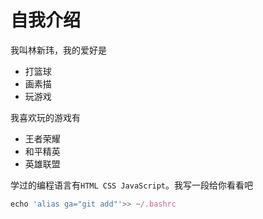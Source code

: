 # 自我介绍
我叫林新玮，我的爱好是
* 打篮球
* 画素描
* 玩游戏

我喜欢玩的游戏有
* 王者荣耀
* 和平精英
* 英雄联盟

学过的编程语言有`HTML CSS JavaScript`。我写一段给你看看吧
```javascript
echo 'alias ga="git add"'>> ~/.bashrc
```
